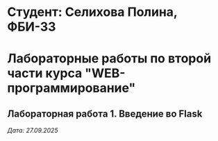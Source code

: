# Студент: Селихова Полина, ФБИ-33

# Лабораторные работы по второй части курса "WEB-программирование"

## Лабораторная работа 1. Введение во Flask

*Дата: 27.09.2025*


